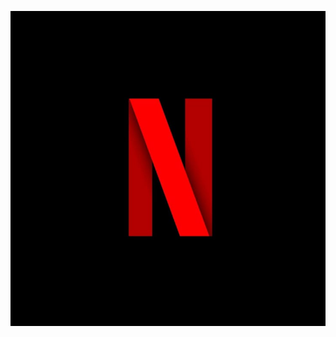 ![Netflix_Logo](https://github.com/chideraonyia/Netflix-Tableau-Dashboard/blob/main/Netflix%20logo%20designed%20in%20pixellabe%20mobile_.jpg)
